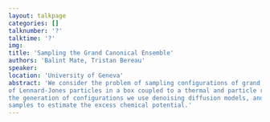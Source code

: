 ```yaml
---
layout: talkpage
categories: []
talknumber: '?'
talktime: '?'
img:
title: 'Sampling the Grand Canonical Ensemble'
authors: 'Balint Mate, Tristan Bereau'
speaker: 
location: 'University of Geneva'
abstract: 'We consider the problem of sampling configurations of grand canonical ensembles
of Lennard-Jones particles in a box coupled to a thermal and particle reservoir. For
the generation of configurations we use denoising diffusion models, and use the
samples to estimate the excess chemical potential.'
---
```

